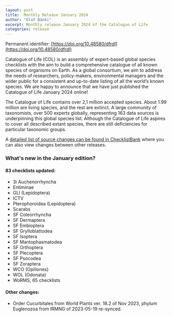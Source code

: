 ```yaml
---
layout: post
title:  Monthly Release January 2024
author: "Olaf Bánki"
excerpt: Monthly release January 2024 of the Catalogue of Life
categories: release
---
```


Permanent identifier: [https://doi.org/10.48580/dfrdl](https://doi.org/10.48580/dfrdl)

Catalogue of Life (COL) is an assembly of expert-based global species checklists with the aim to build a comprehensive catalogue of all known species of organisms on Earth. 
As a global consortium, we aim to address the needs of researchers, policy-makers, environmental managers and the wider public for a consistent and up-to-date listing of all the world’s known species. 
We are happy to announce that we have just published the Catalogue of Life January 2024 online!

The Catalogue of Life contains over 2,1 million accepted species. About 1.99 million are living species, and the rest are extinct. A large community of taxonomists, over 500 experts globally, representing 163 data sources is underpinning this global species list.
Although the Catalogue of Life aspires to cover all described extant species, there are still deficiencies for particular taxonomic groups.

A [detailed list of source changes can be found in ChecklistBank](https://www.checklistbank.org/dataset/286246/sourcemetrics?hideUnchanged=true&releaseKey=281951) where you can also view changes between other releases.

### What's new in the January edition?

#### 83 checklists updated:

 * 3i Auchenorrhyncha
 * Entiminae
 * GLI (Lepidoptera)
 * ICTV
 * Pterophoroidea (Lepidoptera)
 * Scarabs
 * SF Coleorrhyncha
 * SF Dermaptera
 * SF Embioptera
 * SF Grylloblattodea
 * SF Isoptera
 * SF Mantophasmatodea
 * SF Orthoptera
 * SF Plecoptera
 * SF Psocodea
 * SF Zoraptera
 * WCO (Opiliones)
 * WOL (Odonata)
 * WoRMS, 65 checklists

#### Other changes:
 * Order Cucurbitales from World Plants ver. 18.2 of Nov 2023, phylum Euglenozoa from IRMNG of 2023-05-19 re-synced.
